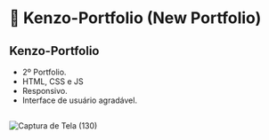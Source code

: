 # :ocean: Kenzo-Portfolio (New Portfolio)

##  Kenzo-Portfolio  
- 2º Portfolio.
- HTML, CSS e JS
- Responsivo.
- Interface de usuário agradável.
##
![Captura de Tela (130)](https://user-images.githubusercontent.com/83035443/214398155-3e910f7a-aa7c-4b69-95e0-7b413140c7a6.png)

